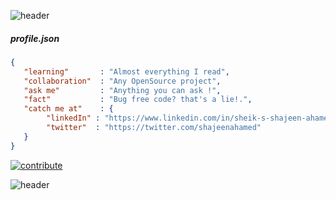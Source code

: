![header](https://capsule-render.vercel.app/api?type=rect&color=000000&height=150&section=header&fontColor=ffffff&text=Hi%20there,%20I%27m%20Shajeen%20Ahamed&fontSize=30)

##### profile.json
```json
{
   "learning"       : "Almost everything I read",
   "collaboration"  : "Any OpenSource project",
   "ask me"         : "Anything you can ask !",
   "fact"           : "Bug free code? that's a lie!.",
   "catch me at"    : {
        "linkedIn" : "https://www.linkedin.com/in/sheik-s-shajeen-ahamed-a678802b",
        "twitter"  : "https://twitter.com/shajeenahamed"
   }
}
```

[![contribute](https://user-images.githubusercontent.com/2623563/97088813-137c3000-1651-11eb-9cd0-ecdc3853637c.png)](https://github.com/CodeAvailable/community-support)

![header](https://capsule-render.vercel.app/api?type=shark&color=000000&height=50&section=footer)
